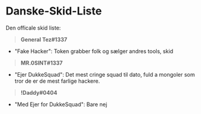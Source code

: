 # Danske-Skid-Liste
Den officale skid liste:



> **General Tez#1337**
- "Fake Hacker": Token grabber folk og sælger andres tools, skid

> **MR.0SINT#1337**
- "Ejer DukkeSquad": Det mest cringe squad til dato, fuld a mongoler som tror de er de mest farlige hackere.

> **!Daddy#0404**
- "Med Ejer for DukkeSquad": Bare nej



